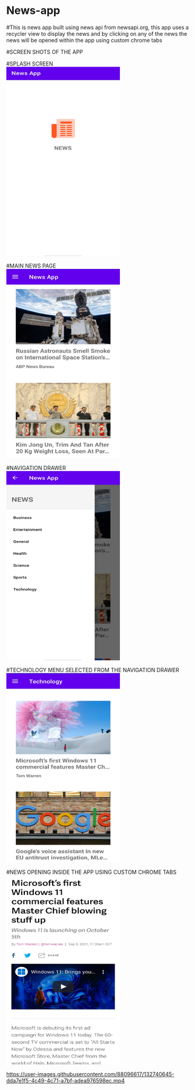 # News-app

#This is news app built using news api from newsapi.org, this app uses a recycler view to display the news and by clicking on any of the news the news will be opened within the app using custom chrome tabs

#SCREEN SHOTS OF THE APP

#SPLASH SCREEN
</br>
<img src = "App ScreenShots/splash.jpg" width="300" height="500">

#MAIN NEWS PAGE
</br>
<img src = "App ScreenShots/mainnews.jpg" width="300" height="500">

#NAVIGATION DRAWER
</br>
<img src = "App ScreenShots/navigation.jpg" width="300" height="500">

#TECHNOLOGY MENU SELECTED FROM THE NAVIGATION DRAWER
</br>
<img src = "App ScreenShots/technology.jpg" width="300" height="500">

#NEWS OPENING INSIDE THE APP USING CUSTOM CHROME TABS
</br>
<img src = "App ScreenShots/chrometab.jpg" width="300" height="500">






https://user-images.githubusercontent.com/88096617/132740645-dda7e1f5-4c49-4c71-a7bf-adea976598ec.mp4




